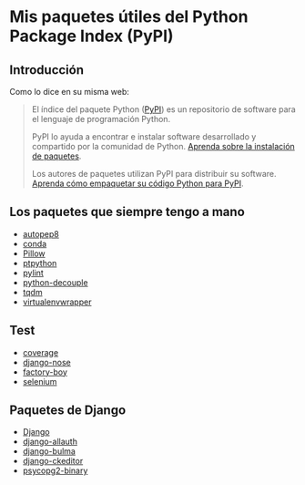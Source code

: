 # Mis paquetes útiles del Python Package Index (PyPI)


## Introducción 

Como lo dice en su misma web:


> El índice del paquete Python ([PyPI](https://pypi.org/)) es un repositorio de software para el lenguaje de programación Python.
> 
> PyPI lo ayuda a encontrar e instalar software desarrollado y compartido por la comunidad de Python. [Aprenda sobre la instalación de paquetes](https://packaging.python.org/tutorials/installing-packages/).
> 
> Los autores de paquetes utilizan PyPI para distribuir su software. [Aprenda cómo empaquetar su código Python para PyPI](https://packaging.python.org/tutorials/packaging-projects/).


## Los paquetes que siempre tengo a mano

- [autopep8](https://pypi.org/project/autopep8/)
- [conda](https://pypi.org/project/conda/)
- [Pillow](https://pypi.org/project/Pillow/)
- [ptpython](https://pypi.org/project/ptpython/)
- [pylint](https://pypi.org/project/pylint/)
- [python-decouple](https://pypi.org/project/python-decouple/)
- [tqdm](https://pypi.org/project/tqdm/)
- [virtualenvwrapper](https://pypi.org/project/virtualenvwrapper/)

## Test

- [coverage](https://pypi.org/project/coverage/)
- [django-nose](https://pypi.org/project/django-nose/)
- [factory-boy](https://pypi.org/project/factory_boy/)
- [selenium](https://pypi.org/project/selenium/)

## Paquetes de Django

- [Django](https://pypi.org/project/Django/)
- [django-allauth](https://pypi.org/project/django-allauth/)
- [django-bulma](https://pypi.org/project/django-bulma/) 
- [django-ckeditor](https://pypi.org/project/django-ckeditor/)
- [psycopg2-binary]()
